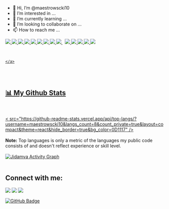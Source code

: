 - 👋 Hi, I’m @maestrowscki10
- 👀 I’m interested in ...
- 🌱 I’m currently learning ...
- 💞️ I’m looking to collaborate on ...
- 📫 How to reach me ...

<!---
maestrowscki10/maestrowscki10 is a ✨ special ✨ repository because its `README.md` (this file) appears on your GitHub profile.
You can click the Preview link to take a look at your changes.
--->
<p align="left">
    <a href="https://dart.dev/" target="_blank">
      <img src="https://img.icons8.com/color/50/000000/dart.png"/>
    </a>
    <a href="https://www.java.com/en/download/manual.jsp" target="_blank">
      <img src="https://img.icons8.com/color/50/000000/java-coffee-cup-logo--v1.png"/>  
  </a>
  
  </a>
  <a href="https://www.typescriptlang.org/docs/" target="_blank">
      <img src="https://img.icons8.com/color/48/000000/typescript.png"/> 
  </a>
  <a href="https://www.php.net/" target="_blank">
      <img src="https://img.icons8.com/color/50/000000/php.png"/> 
  </a>
  
  </a>     
  <a href="https://reactjs.org/" target="_blank">
      <img src="https://img.icons8.com/color/48/000000/react-native.png"/>
  </a>
   <a href="https://www.android.com/" target="_blank">
      <img src="https://img.icons8.com/color/48/000000/android-os.png"/>
  </a>
  <a href="https://www.investopedia.com/terms/b/blockchain.asp" target="_blank">
      <img src="https://img.icons8.com/color/48/000000/blockchain-technology.png"/>
  </a>
    <a href="https://www.python.org" target="_blank">
      <img src="https://img.icons8.com/color/48/000000/python.png" />
    </a>
    <a
      style="padding-right: 8px"
      href="https://www.mysql.com/"
      target="_blank">
      <img src="https://img.icons8.com/fluent/50/000000/mysql-logo.png" />
    </a>
    <a href="https://firebase.google.com/" target="_blank">
      <img src="https://img.icons8.com/color/48/000000/firebase.png" />
    </a>
    <a href="https://git-scm.com/" target="_blank">
      <img src="https://img.icons8.com/color/48/000000/git.png" />
    </a>
    <a href="https://www.w3.org/html/" target="_blank">
      <img src="https://img.icons8.com/color/48/000000/html-5.png" />
    </a>
    <a href="https://www.w3schools.com/css/" target="_blank">
      <img src="https://img.icons8.com/color/48/000000/css3.png" />
    </a>
    <a href="https://getbootstrap.com" target="_blank">
      <img src="https://img.icons8.com/color/48/000000/bootstrap.png" />
    </a>
  </p>

 <br/>

 <p align="center">
    <a href="https://github.com/maestrowscki10/github-readme-streak-stats">
     
    </a>
  </p>
  <br />
  <br />
  
## 📊 My Github Stats
<br/>
<br>
  <a href="https://github.com/maestrowscki10/github-readme-stats">
 <src="https://github-readme-stats.vercel.app/api?username=maestrowscki10&show_icons=true&count_private=true&theme=react&hide_border=true&bg_color=0D1117" /></a>
<a href="https://github.com/maestrowscki10/github-readme-stats">< src="https://github-readme-stats.vercel.app/api/top-langs/?username=maestrowscki10&langs_count=8&count_private=true&layout=compact&theme=react&hide_border=true&bg_color=0D1117" /></a>
<br>
<br/>
<b>Note:</b> Top languages is only a metric of the languages my public code consists of and doesn't reflect experience or skill level.

<br>
<br>
<a href="https://github.com/maestrowscki10/github-readme-activity-graph"><img alt="Jidamva Activity Graph" src="https://activity-graph.herokuapp.com/graph?username=maestrowscki10&bg_color=0D1117&color=5BCDEC&line=5BCDEC&point=FFFFFF&hide_border=true" /></a>
<br>
<br>

## Connect with me:
 <p align="left">
    <a href="https://www.linkedin.com/in/rahim-hassan//"
      ><img src="https://img.icons8.com/fluent/48/000000/linkedin.png"
    /></a>
    <a href="https://twitter.com/maestrowscki10"
      ><img src="https://img.icons8.com/fluent/48/000000/twitter.png"
    /></a>
    <a href="https://www.instagram.com/maestrowscki10"
      ><img src="https://img.icons8.com/fluent/48/000000/instagram-new.png"
    /></a>
  </p>

  
 <a href="https://github.com/maestrowscki10?tab=followers"
    ><img
      src="https://img.shields.io/github/followers/maestrowscki10?label=Followers&style=social"
      alt="GitHub Badge"
  /></a>

